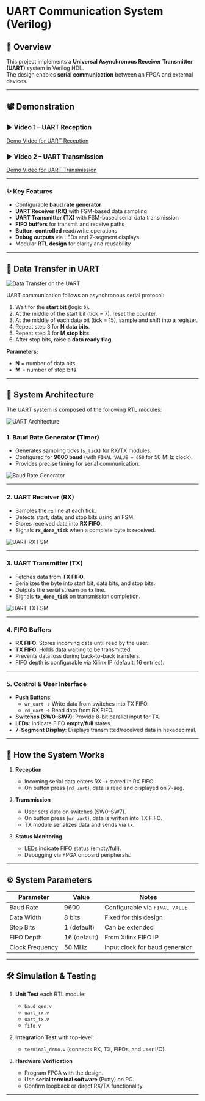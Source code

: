 # UART Communication System (Verilog)

## 📌 Overview
This project implements a **Universal Asynchronous Receiver Transmitter (UART)** system in Verilog HDL.  
The design enables **serial communication** between an FPGA and external devices.  

---

## 📽️ Demonstration

### ▶️ Video 1 – UART Reception
[Demo Video for UART Reception](https://drive.google.com/file/d/1sxNHfUDQIWUM_9QaAH9KmhwGwExVN8Ka/view?usp=sharing)

### ▶️ Video 2 – UART Transmission
[Demo Video for UART Transmission](https://drive.google.com/file/d/1X9It11mGDRmDD6agX6G7K2zEI-bQLecw/view?usp=sharing)





---

### ✨ Key Features
- Configurable **baud rate generator**
- **UART Receiver (RX)** with FSM-based data sampling
- **UART Transmitter (TX)** with FSM-based serial data transmission
- **FIFO buffers** for transmit and receive paths
- **Button-controlled** read/write operations
- **Debug outputs** via LEDs and 7-segment displays
- Modular **RTL design** for clarity and reusability

---

## 📂 Data Transfer in UART
![Data Transfer on the UART](imgs/Picture2.png)

UART communication follows an asynchronous serial protocol:

1. Wait for the **start bit** (logic `0`).
2. At the middle of the start bit (tick = 7), reset the counter.
3. At the middle of each data bit (tick = 15), sample and shift into a register.
4. Repeat step 3 for **N data bits**.
5. Repeat step 3 for **M stop bits**.
6. After stop bits, raise a **data ready flag**.

**Parameters:**
- **N** = number of data bits   
- **M** = number of stop bits

---

## 📐 System Architecture
The UART system is composed of the following RTL modules:

![UART Architecture](imgs/Picture7.png)

### 1. Baud Rate Generator (Timer)
- Generates sampling ticks (`s_tick`) for RX/TX modules.
- Configured for **9600 baud** (with `FINAL_VALUE = 650` for 50 MHz clock).
- Provides precise timing for serial communication.

![Baud Rate Generator](imgs/Picture8.png)

---

### 2. UART Receiver (RX)
- Samples the **`rx`** line at each tick.  
- Detects start, data, and stop bits using an FSM.  
- Stores received data into **RX FIFO**.  
- Signals **`rx_done_tick`** when a complete byte is received.

![UART RX FSM](imgs/Picture5.png)

---

### 3. UART Transmitter (TX)
- Fetches data from **TX FIFO**.  
- Serializes the byte into start bit, data bits, and stop bits.  
- Outputs the serial stream on **`tx`** line.  
- Signals **`tx_done_tick`** on transmission completion.

![UART TX FSM](imgs/Picture6.png)

---

### 4. FIFO Buffers
- **RX FIFO**: Stores incoming data until read by the user.  
- **TX FIFO**: Holds data waiting to be transmitted.  
- Prevents data loss during back-to-back transfers.  
- FIFO depth is configurable via Xilinx IP (default: 16 entries).  

---

### 5. Control & User Interface
- **Push Buttons**:  
  - `wr_uart` → Write data from switches into TX FIFO.  
  - `rd_uart` → Read data from RX FIFO.  
- **Switches (SW0–SW7)**: Provide 8-bit parallel input for TX.  
- **LEDs**: Indicate FIFO **empty/full** states.  
- **7-Segment Display**: Displays transmitted/received data in hexadecimal.  

---

## 🚀 How the System Works
1. **Reception**  
   - Incoming serial data enters RX → stored in RX FIFO.  
   - On button press (`rd_uart`), data is read and displayed on 7-seg.  

2. **Transmission**  
   - User sets data on switches (SW0–SW7).  
   - On button press (`wr_uart`), data is written into TX FIFO.  
   - TX module serializes data and sends via `tx`.  

3. **Status Monitoring**  
   - LEDs indicate FIFO status (empty/full).  
   - Debugging via FPGA onboard peripherals.  

---

## ⚙️ System Parameters
| Parameter         | Value            | Notes                                |
|-------------------|------------------|--------------------------------------|
| Baud Rate         | 9600             | Configurable via `FINAL_VALUE`       |
| Data Width        | 8 bits           | Fixed for this design                |
| Stop Bits         | 1 (default)      | Can be extended                      |
| FIFO Depth        | 16 (default)     | From Xilinx FIFO IP                  |
| Clock Frequency   | 50 MHz           | Input clock for baud generator       |

---

## 🛠️ Simulation & Testing
1. **Unit Test** each RTL module:  
   - `baud_gen.v`  
   - `uart_rx.v`  
   - `uart_tx.v`  
   - `fifo.v`  

2. **Integration Test** with top-level:  
   - `terminal_demo.v` (connects RX, TX, FIFOs, and user I/O).  

3. **Hardware Verification**  
   - Program FPGA with the design.  
   - Use **serial terminal software** (Putty) on PC.  
   - Confirm loopback or direct RX/TX functionality.  

---
